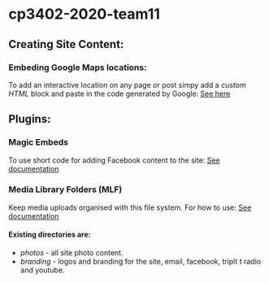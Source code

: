 # cp3402-2020-team11

## Creating Site Content:
### Embeding Google Maps locations:
To add an interactive location on any page or post simpy add a *custom HTML* block and paste in the code generated by Google: [See here](https://support.google.com/maps/answer/144361?co=GENIE.Platform%3DDesktop&hl=en "Google Maps Embeds") 

## Plugins:
### Magic Embeds
To use short code for adding Facebook content to the site: [See documentation](https://wpembedfb.com/documentation/wp-embed-facebook-shortcode-attributes-and-examples/ "Facebook Shortcode")
### Media Library Folders (MLF)
Keep media uploads organised with this file system. For how to use: [See documentation](https://maxgalleria.com/media-library-plus/?utm_source=repo&utm_medium=video&utm_content=video&utm_campaign=video "MLF How-to")

#### Existing directories are:

- *photos* - all site photo content.
- *branding* - logos and branding for the site, email, facebook, triplt t radio and youtube.
